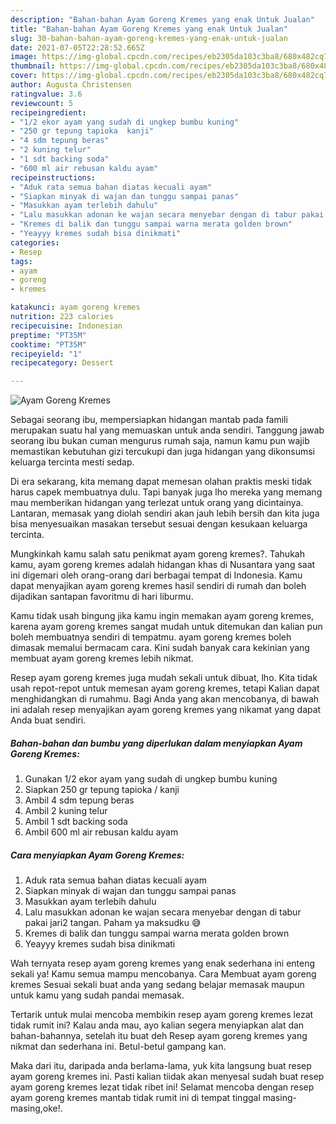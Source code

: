 ```yaml
---
description: "Bahan-bahan Ayam Goreng Kremes yang enak Untuk Jualan"
title: "Bahan-bahan Ayam Goreng Kremes yang enak Untuk Jualan"
slug: 30-bahan-bahan-ayam-goreng-kremes-yang-enak-untuk-jualan
date: 2021-07-05T22:28:52.665Z
image: https://img-global.cpcdn.com/recipes/eb2305da103c3ba8/680x482cq70/ayam-goreng-kremes-foto-resep-utama.jpg
thumbnail: https://img-global.cpcdn.com/recipes/eb2305da103c3ba8/680x482cq70/ayam-goreng-kremes-foto-resep-utama.jpg
cover: https://img-global.cpcdn.com/recipes/eb2305da103c3ba8/680x482cq70/ayam-goreng-kremes-foto-resep-utama.jpg
author: Augusta Christensen
ratingvalue: 3.6
reviewcount: 5
recipeingredient:
- "1/2 ekor ayam yang sudah di ungkep bumbu kuning"
- "250 gr tepung tapioka  kanji"
- "4 sdm tepung beras"
- "2 kuning telur"
- "1 sdt backing soda"
- "600 ml air rebusan kaldu ayam"
recipeinstructions:
- "Aduk rata semua bahan diatas kecuali ayam"
- "Siapkan minyak di wajan dan tunggu sampai panas"
- "Masukkan ayam terlebih dahulu"
- "Lalu masukkan adonan ke wajan secara menyebar dengan di tabur pakai jari2 tangan. Paham ya maksudku 😅"
- "Kremes di balik dan tunggu sampai warna merata golden brown"
- "Yeayyy kremes sudah bisa dinikmati"
categories:
- Resep
tags:
- ayam
- goreng
- kremes

katakunci: ayam goreng kremes 
nutrition: 223 calories
recipecuisine: Indonesian
preptime: "PT35M"
cooktime: "PT35M"
recipeyield: "1"
recipecategory: Dessert

---
```



![Ayam Goreng Kremes](https://img-global.cpcdn.com/recipes/eb2305da103c3ba8/680x482cq70/ayam-goreng-kremes-foto-resep-utama.jpg)

Sebagai seorang ibu, mempersiapkan hidangan mantab pada famili merupakan suatu hal yang memuaskan untuk anda sendiri. Tanggung jawab seorang ibu bukan cuman mengurus rumah saja, namun kamu pun wajib memastikan kebutuhan gizi tercukupi dan juga hidangan yang dikonsumsi keluarga tercinta mesti sedap.

Di era  sekarang, kita memang dapat memesan olahan praktis meski tidak harus capek membuatnya dulu. Tapi banyak juga lho mereka yang memang mau memberikan hidangan yang terlezat untuk orang yang dicintainya. Lantaran, memasak yang diolah sendiri akan jauh lebih bersih dan kita juga bisa menyesuaikan masakan tersebut sesuai dengan kesukaan keluarga tercinta. 



Mungkinkah kamu salah satu penikmat ayam goreng kremes?. Tahukah kamu, ayam goreng kremes adalah hidangan khas di Nusantara yang saat ini digemari oleh orang-orang dari berbagai tempat di Indonesia. Kamu dapat menyajikan ayam goreng kremes hasil sendiri di rumah dan boleh dijadikan santapan favoritmu di hari liburmu.

Kamu tidak usah bingung jika kamu ingin memakan ayam goreng kremes, karena ayam goreng kremes sangat mudah untuk ditemukan dan kalian pun boleh membuatnya sendiri di tempatmu. ayam goreng kremes boleh dimasak memalui bermacam cara. Kini sudah banyak cara kekinian yang membuat ayam goreng kremes lebih nikmat.

Resep ayam goreng kremes juga mudah sekali untuk dibuat, lho. Kita tidak usah repot-repot untuk memesan ayam goreng kremes, tetapi Kalian dapat menghidangkan di rumahmu. Bagi Anda yang akan mencobanya, di bawah ini adalah resep menyajikan ayam goreng kremes yang nikamat yang dapat Anda buat sendiri.

<!--inarticleads1-->

##### Bahan-bahan dan bumbu yang diperlukan dalam menyiapkan Ayam Goreng Kremes:

1. Gunakan 1/2 ekor ayam yang sudah di ungkep bumbu kuning
1. Siapkan 250 gr tepung tapioka / kanji
1. Ambil 4 sdm tepung beras
1. Ambil 2 kuning telur
1. Ambil 1 sdt backing soda
1. Ambil 600 ml air rebusan kaldu ayam




<!--inarticleads2-->

##### Cara menyiapkan Ayam Goreng Kremes:

1. Aduk rata semua bahan diatas kecuali ayam
1. Siapkan minyak di wajan dan tunggu sampai panas
1. Masukkan ayam terlebih dahulu
1. Lalu masukkan adonan ke wajan secara menyebar dengan di tabur pakai jari2 tangan. Paham ya maksudku 😅
1. Kremes di balik dan tunggu sampai warna merata golden brown
1. Yeayyy kremes sudah bisa dinikmati




Wah ternyata resep ayam goreng kremes yang enak sederhana ini enteng sekali ya! Kamu semua mampu mencobanya. Cara Membuat ayam goreng kremes Sesuai sekali buat anda yang sedang belajar memasak maupun untuk kamu yang sudah pandai memasak.

Tertarik untuk mulai mencoba membikin resep ayam goreng kremes lezat tidak rumit ini? Kalau anda mau, ayo kalian segera menyiapkan alat dan bahan-bahannya, setelah itu buat deh Resep ayam goreng kremes yang nikmat dan sederhana ini. Betul-betul gampang kan. 

Maka dari itu, daripada anda berlama-lama, yuk kita langsung buat resep ayam goreng kremes ini. Pasti kalian tiidak akan menyesal sudah buat resep ayam goreng kremes lezat tidak ribet ini! Selamat mencoba dengan resep ayam goreng kremes mantab tidak rumit ini di tempat tinggal masing-masing,oke!.

